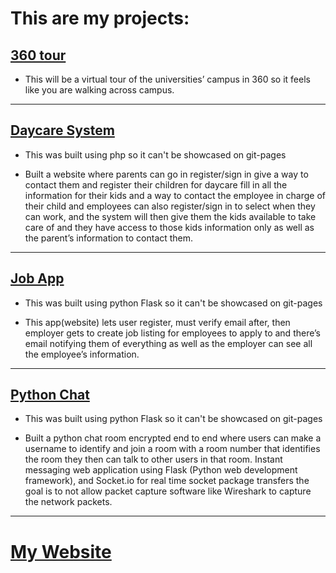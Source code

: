 # This are my projects:
## [360 tour](https://github.com/fj99/My-Projects/tree/main/360-tour)
- This will be a virtual tour of the universities’ campus in 360 so it feels like you are walking across campus.

---
## [Daycare System](https://github.com/fj99/My-Projects/tree/main/Daycare%20System)
- This was built using php so it can't be showcased on git-pages

- Built a website where parents can go in register/sign in give a way to contact them and register their children for daycare fill in all the information for their kids and a way to contact the employee in charge of their child and employees can also register/sign in to select when they can work, and the system will then give them the kids available to take care of and they have access to those kids information only as well as the parent’s information to contact them.

---
## [Job App](https://github.com/fj99/My-Projects/tree/main/Job%20App)
- This was built using python Flask so it can't be showcased on git-pages

- This app(website) lets user register, must verify email after, then employer gets to create job listing for employees to apply to and there’s email notifying them of everything as well as the employer can see all the employee’s information.

---
## [Python Chat](https://github.com/fj99/My-Projects/tree/main/Python%20Chat)
- This was built using python Flask so it can't be showcased on git-pages

- Built a python chat room encrypted end to end where users can make a username to identify and join a room with a room number that identifies the room they then can talk to other users in that room. Instant messaging web application using Flask (Python web development framework), and Socket.io for real time socket package transfers the goal is to not allow packet capture software like Wireshark to capture the network packets.

---
# [My Website](https://fj99.github.io/My-Projects/)
